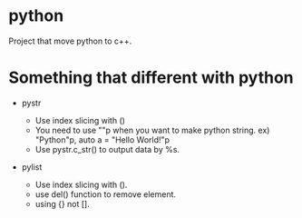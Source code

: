 <h1> python </h1>
Project that move python to c++.

<h1> Something that different with python </h1>
<ul>
  <li> pystr </li>
  <ul>
    <li> Use index slicing with () </li>
    <li> You need to use ""p when you want to make python string. ex) "Python"p, auto a = "Hello World!"p </li>
    <li> Use pystr.c_str() to output data by %s. </li>
  </ul>
</ul>
<ul>
  <li> pylist </li>
  <ul>
    <li> Use index slicing with (). </li>
    <li> use del() function to remove element. </li>
    <li> using {} not []. </li>
  </ul>
</ul>
